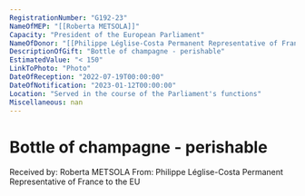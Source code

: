 ```yaml
---
RegistrationNumber: "G192-23"
NameOfMEP: "[[Roberta METSOLA]]"
Capacity: "President of the European Parliament"
NameOfDonor: "[[Philippe Léglise-Costa Permanent Representative of France to the EU]]"
DescriptionOfGift: "Bottle of champagne - perishable"
EstimatedValue: "< 150"
LinkToPhoto: "Photo"
DateOfReception: "2022-07-19T00:00:00"
DateOfNotification: "2023-01-12T00:00:00"
Location: "Served in the course of the Parliament's functions"
Miscellaneous: nan
---
```


# Bottle of champagne - perishable

Received by: Roberta METSOLA
From: Philippe Léglise-Costa Permanent Representative of France to the EU

